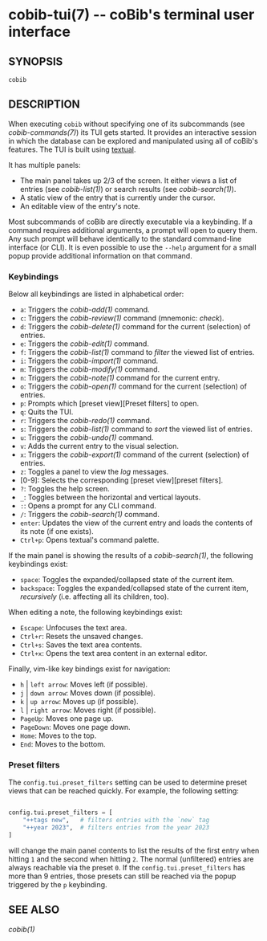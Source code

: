 cobib-tui(7) -- coBib's terminal user interface
===============================================

## SYNOPSIS

`cobib`

## DESCRIPTION

When executing `cobib` without specifying one of its subcommands (see _cobib-commands(7)_) its TUI gets started.
It provides an interactive session in which the database can be explored and manipulated using all of coBib's features.
The TUI is built using [textual](https://textual.textualize.io/).

It has multiple panels:

  * The main panel takes up 2/3 of the screen.
    It either views a list of entries (see _cobib-list(1)_) or search results (see _cobib-search(1)_).
  * A static view of the entry that is currently under the cursor.
  * An editable view of the entry's note.

Most subcommands of coBib are directly executable via a keybinding.
If a command requires additional arguments, a prompt will open to query them.
Any such prompt will behave identically to the standard command-line interface (or CLI).
It is even possible to use the `--help` argument for a small popup provide additional information on that command.

### Keybindings

Below all keybindings are listed in alphabetical order:

  * `a`:
    Triggers the _cobib-add(1)_ command.
  * `c`:
    Triggers the _cobib-review(1)_ command (mnemonic: _check_).
  * `d`:
    Triggers the _cobib-delete(1)_ command for the current (selection) of entries.
  * `e`:
    Triggers the _cobib-edit(1)_ command.
  * `f`:
    Triggers the _cobib-list(1)_ command to _filter_ the viewed list of entries.
  * `i`:
    Triggers the _cobib-import(1)_ command.
  * `m`:
    Triggers the _cobib-modify(1)_ command.
  * `n`:
    Triggers the _cobib-note(1)_ command for the current entry.
  * `o`:
    Triggers the _cobib-open(1)_ command for the current (selection) of entries.
  * `p`:
    Prompts which [preset view][Preset filters] to open.
  * `q`:
    Quits the TUI.
  * `r`:
    Triggers the _cobib-redo(1)_ command.
  * `s`:
    Triggers the _cobib-list(1)_ command to _sort_ the viewed list of entries.
  * `u`:
    Triggers the _cobib-undo(1)_ command.
  * `v`:
    Adds the current entry to the visual selection.
  * `x`:
    Triggers the _cobib-export(1)_ command of the current (selection) of entries.
  * `z`:
    Toggles a panel to view the _log_ messages.
  * [0-9]:
    Selects the corresponding [preset view][preset filters].
  * `?`:
    Toggles the help screen.
  * `_`:
    Toggles between the horizontal and vertical layouts.
  * `:`:
    Opens a prompt for any CLI command.
  * `/`:
    Triggers the _cobib-search(1)_ command.
  * `enter`:
    Updates the view of the current entry and loads the contents of its note (if one exists).
  * `Ctrl+p`:
    Opens textual's command palette.


If the main panel is showing the results of a _cobib-search(1)_, the following keybindings exist:

  * `space`:
    Toggles the expanded/collapsed state of the current item.
  * `backspace`:
    Toggles the expanded/collapsed state of the current item, _recursively_ (i.e. affecting all its children, too).


When editing a note, the following keybindings exist:

  * `Escape`:
    Unfocuses the text area.
  * `Ctrl+r`:
    Resets the unsaved changes.
  * `Ctrl+s`:
    Saves the text area contents.
  * `Ctrl+x`:
    Opens the text area content in an external editor.


Finally, vim-like key bindings exist for navigation:

  * `h` | `left arrow`:
    Moves left (if possible).
  * `j` | `down arrow`:
    Moves down (if possible).
  * `k` | `up arrow`:
    Moves up (if possible).
  * `l` | `right arrow`:
    Moves right (if possible).
  * `PageUp`:
    Moves one page up.
  * `PageDown`:
    Moves one page down.
  * `Home`:
    Moves to the top.
  * `End`:
    Moves to the bottom.

### Preset filters

The `config.tui.preset_filters` setting can be used to determine preset views that can be reached quickly.
For example, the following setting:
```python

config.tui.preset_filters = [
    "++tags new",   # filters entries with the `new` tag
    "++year 2023",  # filters entries from the year 2023
]
```
will change the main panel contents to list the results of the first entry when hitting `1` and the second when hitting `2`.
The normal (unfiltered) entries are always reachable via the preset `0`.
If the `config.tui.preset_filters` has more than 9 entries, those presets can still be reached via the popup triggered by the `p` keybinding.

## SEE ALSO

_cobib(1)_

[//]: # ( vim: set ft=markdown tw=0: )
